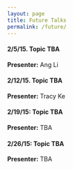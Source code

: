 ```yaml
---
layout: page
title: Future Talks
permalink: /future/
---
```


#### 2/5/15. Topic TBA
**Presenter:** Ang Li


#### 2/12/15. Topic TBA
**Presenter:** Tracy Ke


#### 2/19/15: Topic TBA
**Presenter:** TBA


#### 2/26/15: Topic TBA
**Presenter:** TBA

